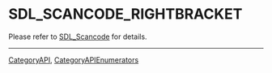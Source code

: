 # SDL_SCANCODE_RIGHTBRACKET

Please refer to [SDL_Scancode](SDL_Scancode) for details.

----
[CategoryAPI](CategoryAPI), [CategoryAPIEnumerators](CategoryAPIEnumerators)

